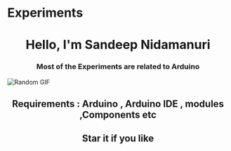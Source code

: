 # Experiments

<h1 align="center">Hello, I'm Sandeep Nidamanuri</h1>

<h3 align="center">Most of the Experiments are related to Arduino</h3>

![Random GIF](https://media.giphy.com/media/ZVik7pBtu9dNS/giphy.gif)

<h2 align="center">Requirements : Arduino , Arduino IDE , modules ,Components etc </h2>

<h2 align="center">Star it if you like<h2/>

